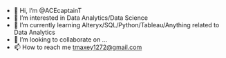 - 👋 Hi, I’m @ACEcaptainT
- 👀 I’m interested in Data Analytics/Data Science
- 🌱 I’m currently learning Alteryx/SQL/Python/Tableau/Anything related to Data Analytics
- 💞️ I’m looking to collaborate on ...
- 📫 How to reach me tmaxey1272@gmail.com

<!---
ACEcaptainT/ACEcaptainT is a ✨ special ✨ repository because its `README.md` (this file) appears on your GitHub profile.
You can click the Preview link to take a look at your changes.
--->
